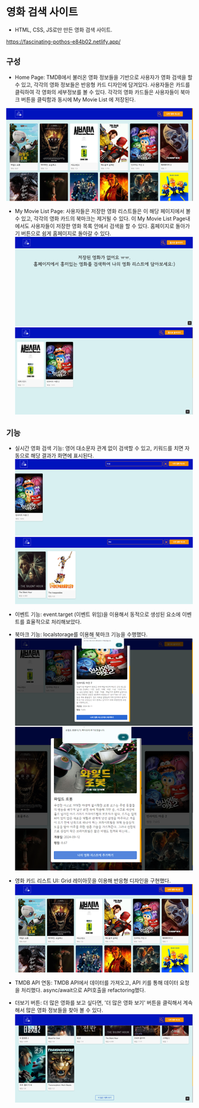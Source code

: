 # 영화 검색 사이트

- HTML, CSS, JS로만 만든 영화 검색 사이트.

https://fascinating-pothos-e84b02.netlify.app/



## 구성

- Home Page: TMDB에서 불러온 영화 정보들을 기반으로 사용자가 영화 검색을 할 수 있고, 각각의 영화 정보들은 반응형 카드 디자인에 담겨있다. 사용자들은 카드를 클릭하여 각 영화의 세부정보를 볼 수 있다. 각각의 영화 카드들은 사용자들이 북마크 버튼을 클릭함과 동시에 My Movie List 에 저장된다.

![영화 홈페이지](./readMeImg/image.png)

- My Movie List Page: 사용자들은 저장한 영화 리스트들은 이 해당 페이지에서 볼 수 있고, 각각의 영화 카드의 북마크는 제거될 수 있다. 이 My Movie List Page내에서도 사용자들이 저장한 영화 목록 안에서 검색을 할 수 있다. 홈페이지로 돌아가기 버튼으로 쉼게 홈페이지로 돌아갈 수 있다.
![영화 추가 안했을 때](./readMeImg/image-3.png)
![추가 했을 때](./readMeImg/image-4.png)

## 기능

- 실시간 영화 검색 기능: 영어 대소문자 관계 없이 검색할 수 있고, 키워드를 치면 자동으로 해당 결과가 화면에 표시된다.
![실시간검색기능](./readMeImg/image-7.png)
![영어 대소문자 상관없음](./readMeImg/image-8.png)

- 이벤트 기능: event.target (이벤트 위임)을 이용해서 동적으로 생성된 요소에 이벤트를 효율적으로 처리해보았다.

- 북마크 기능: localstorage를 이용해 북마크 기능을 수행했다.
![제거하기](./readMeImg/image-5.png)
![추가하기](./readMeImg/image-6.png)


- 영화 카드 리스트 UI: Grid 레이아웃을 이용해 반응형 디자인을 구현했다.
![영화 디테일 카드](./readMeImg/image.png)

- TMDB API 연동: TMDB API에서 데이터를 가져오고, API 키를 통해 데이터 요청을 처리했다. async/await으로 API호출을 refactoring했다.

- 더보기 버튼: 더 많은 영화를 보고 싶다면, '더 많은 영화 보기' 버튼을 클릭해서 계속해서 많은 영화 정보들을 찾아 볼 수 있다.
![더 많은 영화 보기 버튼과 위로 스트롤 해주는 플로팅 버튼](./readMeImg/image-1.png)


